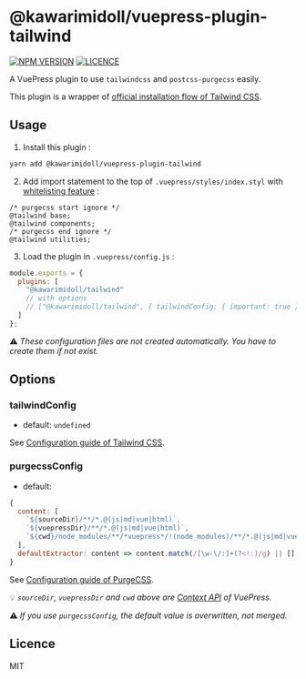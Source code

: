 # @kawarimidoll/vuepress-plugin-tailwind

[![NPM VERSION](https://img.shields.io/npm/v/@kawarimidoll/vuepress-plugin-tailwind?style=for-the-badge)](https://www.npmjs.com/package/@kawarimidoll/vuepress-plugin-tailwind)
[![LICENCE](https://img.shields.io/github/license/kawarimidoll/vuepress-plugin-tailwind?style=for-the-badge)](https://github.com/kawarimidoll/vuepress-plugin-tailwind/blob/master/LICENSE)

A VuePress plugin to use `tailwindcss` and `postcss-purgecss` easily.

This plugin is a wrapper of [official installation flow of Tailwind CSS](https://tailwindcss.com/docs/controlling-file-size/#removing-unused-css).

## Usage

1. Install this plugin :

```sh
yarn add @kawarimidoll/vuepress-plugin-tailwind
```

2. Add import statement to the top of `.vuepress/styles/index.styl` with [whitelisting feature](https://purgecss.com/whitelisting.html#in-the-css-directly) :

```styl
/* purgecss start ignore */
@tailwind base;
@tailwind components;
/* purgecss end ignore */
@tailwind utilities;
```

3. Load the plugin in `.vuepress/config.js` :

```js
module.exports = {
  plugins: [
    "@kawarimidoll/tailwind"
    // with options
    // ["@kawarimidoll/tailwind", { tailwindConfig: { important: true } }]
  ]
};
```

:warning:
_These configuration files are not created automatically. You have to create them if not exist._

## Options

### tailwindConfig

- default: `undefined`

See [Configuration guide of Tailwind CSS](https://tailwindcss.com/docs/configuration/).

### purgecssConfig

- default:

```js
{
  content: [
    `${sourceDir}/**/*.@(js|md|vue|html)`,
    `${vuepressDir}/**/*.@(js|md|vue|html)`,
    `${cwd}/node_modules/**/*vuepress*/!(node_modules)/**/*.@(js|md|vue|html)`
  ],
  defaultExtractor: content => content.match(/[\w-\/:]+(?<!:)/g) || []
}
```

See [Configuration guide of PurgeCSS](https://purgecss.com/configuration.html).

:bulb:
_`sourceDir`, `vuepressDir` and `cwd` above are [Context API](https://vuepress.vuejs.org/plugin/context-api.html) of VuePress._

:warning:
_If you use `purgecssConfig`, the default value is overwritten, not merged._

## Licence

MIT

